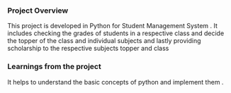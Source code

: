 ### Project Overview

 This project is developed in Python  for Student Management System . It includes checking the grades of students in a respective class and decide the topper of the class and individual subjects and lastly providing scholarship to the respective subjects topper and class


### Learnings from the project

 It helps to understand the basic concepts of python and implement them .


